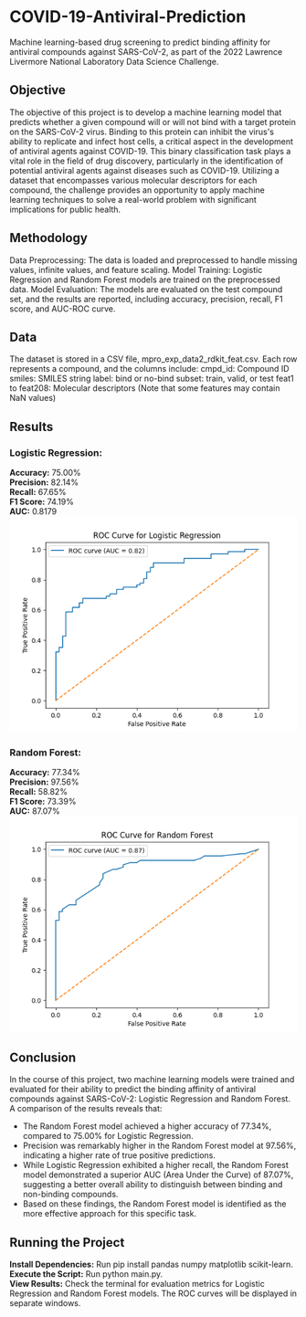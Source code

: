 # COVID-19-Antiviral-Prediction
Machine learning-based drug screening to predict binding affinity for antiviral compounds against SARS-CoV-2, as part of the 2022 Lawrence Livermore National Laboratory Data Science Challenge.

## Objective
The objective of this project is to develop a machine learning model that predicts whether a given compound will or will not bind with a target protein on the SARS-CoV-2 virus. Binding to this protein can inhibit the virus's ability to replicate and infect host cells, a critical aspect in the development of antiviral agents against COVID-19. This binary classification task plays a vital role in the field of drug discovery, particularly in the identification of potential antiviral agents against diseases such as COVID-19. Utilizing a dataset that encompasses various molecular descriptors for each compound, the challenge provides an opportunity to apply machine learning techniques to solve a real-world problem with significant implications for public health.

## Methodology
Data Preprocessing: The data is loaded and preprocessed to handle missing values, infinite values, and feature scaling.
Model Training: Logistic Regression and Random Forest models are trained on the preprocessed data.
Model Evaluation: The models are evaluated on the test compound set, and the results are reported, including accuracy, precision, recall, F1 score, and AUC-ROC curve.

## Data
The dataset is stored in a CSV file, mpro_exp_data2_rdkit_feat.csv. Each row represents a compound, and the columns include:
cmpd_id: Compound ID
smiles: SMILES string
label: bind or no-bind
subset: train, valid, or test
feat1 to feat208: Molecular descriptors (Note that some features may contain NaN values)

## Results
### Logistic Regression:<br>
__Accuracy:__ 75.00%<br>
__Precision:__ 82.14%<br>
__Recall:__ 67.65%<br>
__F1 Score:__ 74.19%<br>
__AUC:__ 0.8179<br>
![ROC Curve for Logistic Regression](roc_curves/roc_curve_logistic_regression.png)

### Random Forest:<br>
__Accuracy:__ 77.34%<br>
__Precision:__ 97.56%<br>
__Recall:__ 58.82%<br>
__F1 Score:__ 73.39%<br>
__AUC:__ 87.07%<br>
![ROC Curve for Random Forest](roc_curves/roc_curve_random_forest.png)

## Conclusion
In the course of this project, two machine learning models were trained and evaluated for their ability to predict the binding affinity of antiviral compounds against SARS-CoV-2: Logistic Regression and Random Forest. A comparison of the results reveals that:
* The Random Forest model achieved a higher accuracy of 77.34%, compared to 75.00% for Logistic Regression.
* Precision was remarkably higher in the Random Forest model at 97.56%, indicating a higher rate of true positive predictions.
* While Logistic Regression exhibited a higher recall, the Random Forest model demonstrated a superior AUC (Area Under the Curve) of 87.07%, suggesting a better overall ability to distinguish between binding and non-binding compounds.
* Based on these findings, the Random Forest model is identified as the more effective approach for this specific task.

## Running the Project
__Install Dependencies:__ Run pip install pandas numpy matplotlib scikit-learn.<br>
__Execute the Script:__ Run python main.py.<br>
__View Results:__ Check the terminal for evaluation metrics for Logistic Regression and Random Forest models. The ROC curves will be displayed in separate windows.



